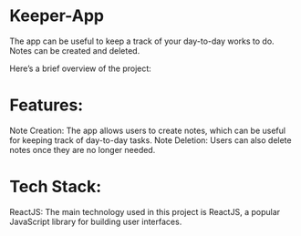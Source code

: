 # Keeper-App

The app can be useful to keep a track of your day-to-day works to do. Notes can be created and deleted.

Here’s a brief overview of the project:

# Features:

Note Creation: The app allows users to create notes, which can be useful for keeping track of day-to-day tasks.
Note Deletion: Users can also delete notes once they are no longer needed.

# Tech Stack:

ReactJS: The main technology used in this project is ReactJS, a popular JavaScript library for building user interfaces.